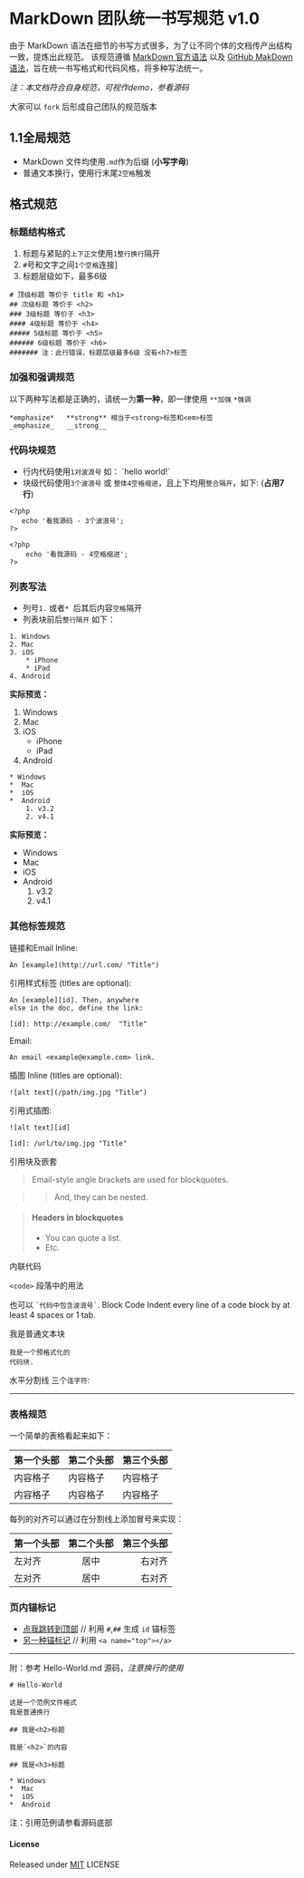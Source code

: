 # MarkDown 团队统一书写规范 v1.0

由于 MarkDown 语法在细节的书写方式很多，为了让不同个体的文档传产出结构一致，提炼出此规范。
该规范遵循 [MarkDown 官方语法] 以及 [GitHub MakDown 语法]，旨在统一书写格式和代码风格，将多种写法统一。

*注：本文档符合自身规范，可视作demo，参看源码*

大家可以 `fork` 后形成自己团队的规范版本

## 1.1全局规范
<a name="top"></a>

* MarkDown 文件均使用`.md`作为后缀 (**小写字母**)
* 普通文本换行，使用行末尾`2空格`触发

## 格式规范

### 标题结构格式

1. 标题与紧贴的`上下正文`使用`1整行换行`隔开
2. `#`号和文字之间`1个空格`连接]
3. 标题层级如下，最多6级

```
# 顶级标题 等价于 title 和 <h1>
## 次级标题 等价于 <h2>
### 3级标题 等价于 <h3>
#### 4级标题 等价于 <h4>
##### 5级标题 等价于 <h5>
###### 6级标题 等价于 <h6>
####### 注：此行错误，标题层级最多6级 没有<h7>标签
```

### 加强和强调规范

以下两种写法都是正确的，请统一为**第一种**，即一律使用 `**加强` `*强调`

```
*emphasize*   **strong** 相当于<strong>标签和<em>标签
_emphasize_   __strong__
```

### 代码块规范

* 行内代码使用`1对波浪号` 如： \`hello world!\`
* 块级代码使用`3个波浪号` 或 `整体4空格缩进`，且上下均用`整合隔开`，如下:  (**占用7行**)

```  
<?php   
   echo '看我源码 - 3个波浪号';  
?>  
```

    <?php   
        echo '看我源码 - 4空格缩进';  
    ?>  
 
### 列表写法

* 列号`1.` 或者`* `后其后内容`空格`隔开
* 列表块前后`整行隔开` 如下：

```    
1. Windows  
2. Mac
3. iOS
    * iPhone
    * iPad
4. Android
```

**实际预览：**

1. Windows  
2. Mac
3. iOS
    * iPhone
    * iPad
4. Android

```    
* Windows  
*  Mac
*  iOS
*  Android
    1. v3.2
    2. v4.1
```

**实际预览：**

* Windows  
*  Mac
*  iOS
*  Android
    1. v3.2
    2. v4.1

### 其他标签规范

链接和Email
Inline:

```
An [example](http://url.com/ "Title")
```

引用样式标签 (titles are optional):

    An [example][id]. Then, anywhere
    else in the doc, define the link:

    [id]: http://example.com/  "Title"

Email:

```
An email <example@example.com> link.
```

插图
Inline (titles are optional):

```
![alt text](/path/img.jpg "Title")
```

引用式插图:

    ![alt text][id]
    
    [id]: /url/to/img.jpg "Title"


引用块及嵌套

> Email-style angle brackets
> are used for blockquotes.

> > And, they can be nested.

> #### Headers in blockquotes
> 
> * You can quote a list.
> * Etc.

内联代码

`<code>` 段落中的用法

也可以 `` `代码中包含波浪号` ``.
Block Code
Indent every line of a code block by at least 4 spaces or 1 tab.

我是普通文本块

    我是一个预格式化的
    代码块.

水平分割线
三个`连字符`:

---

### 表格规范

一个简单的表格看起来如下：

第一个头部 | 第二个头部 | 第三个头部
--------|---------|-------
内容格子 | 内容格子 | 内容格子
内容格子 | 内容格子 | 内容格子

每列的对齐可以通过在分割线上添加冒号来实现：

第一个头部 | 第二个头部 | 第三个头部
:--------|:---------:|-------:
左对齐 | 居中 | 右对齐
左对齐 | 居中 | 右对齐

### 页内锚标记

* [点我跳转到顶部](#11全局规范)   // 利用 `#`,`##` 生成 `id` 锚标签  
* [另一种锚标记](#top) // 利用 `<a name="top"></a>`

---

附：参考 Hello-World.md 源码，*注意换行的使用*

```
# Hello-World

这是一个范例文件格式
我是普通换行

## 我是<h2>标题

我是`<h2>`的内容

## 我是<h3>标题

* Windows  
*  Mac
*  iOS
*  Android

```

注：引用范例请参看源码底部

#### License

Released under [MIT](http://rem.mit-license.org/) LICENSE

[MarkDown 官方语法]: http://daringfireball.net/projects/markdown/
[GitHub MakDown 语法]: https://github.com/mojombo/github-flavored-markdown/issues/1